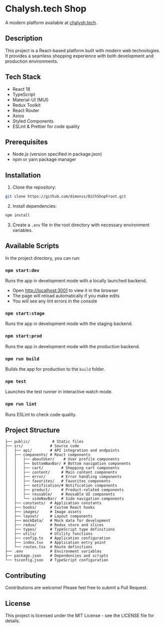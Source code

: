 # Chalysh.tech Shop

A modern platform available at [chalysh.tech](https://chalysh.tech).

## Description

This project is a React-based platform built with modern web technologies. It provides a seamless shopping experience with both development and production environments.

## Tech Stack

- React 18
- TypeScript
- Material-UI (MUI)
- Redux Toolkit
- React Router
- Axios
- Styled Components
- ESLint & Prettier for code quality

## Prerequisites

- Node.js (version specified in package.json)
- npm or yarn package manager

## Installation

1. Clone the repository:
```bash
git clone https://github.com/dimonss/DiChShopFront.git
```

2. Install dependencies:
```bash
npm install
```

3. Create a `.env` file in the root directory with necessary environment variables.

## Available Scripts

In the project directory, you can run:

### `npm start:dev`

Runs the app in development mode with a locally launched backend.
- Open [http://localhost:3001](http://localhost:3001) to view it in the browser
- The page will reload automatically if you make edits
- You will see any lint errors in the console

### `npm start:stage`

Runs the app in development mode with the staging backend.

### `npm start:prod`

Runs the app in development mode with the production backend.

### `npm run build`

Builds the app for production to the `build` folder.

### `npm test`

Launches the test runner in interactive watch mode.

### `npm run lint`

Runs ESLint to check code quality.

## Project Structure

```
├── public/          # Static files
├── src/            # Source code
│   ├── api/        # API integration and endpoints
│   ├── components/ # React components
│   │   ├── aboutUser/    # User profile components
│   │   ├── bottomNavBar/ # Bottom navigation components
│   │   ├── cart/        # Shopping cart components
│   │   ├── content/     # Main content components
│   │   ├── error/       # Error handling components
│   │   ├── favorites/   # Favorites components
│   │   ├── notification/# Notification components
│   │   ├── product/     # Product-related components
│   │   ├── reusable/    # Reusable UI components
│   │   └── sideNavBar/  # Side navigation components
│   ├── constants/  # Application constants
│   ├── hooks/      # Custom React hooks
│   ├── images/     # Image assets
│   ├── layout/     # Layout components
│   ├── mockData/   # Mock data for development
│   ├── redux/      # Redux store and slices
│   ├── types/      # TypeScript type definitions
│   ├── utils/      # Utility functions
│   ├── config.ts   # Application configuration
│   ├── index.tsx   # Application entry point
│   └── routes.tsx  # Route definitions
├── .env            # Environment variables
├── package.json    # Dependencies and scripts
└── tsconfig.json   # TypeScript configuration
```

## Contributing

Contributions are welcome! Please feel free to submit a Pull Request.

## License

This project is licensed under the MIT License - see the LICENSE file for details.